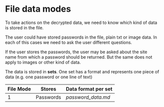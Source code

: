 # File data modes

To take actions on the decrypted data, we need to know which kind of data is stored in the file.

The user could have stored passwords in the file, plain txt or image data. In each of this cases we need to ask the user different questions.

If the user stores the passwords, the user may be asked about the site name from which a password should be returned.
But the same does not apply to images or other kind of data.

The data is stored in **sets**. One set has a format and represents one piece of data (e.g. one password or one line of text)

|File Mode|Stores|Data format per set|
|---|---|---|
|1|Passwords|*password_data.md*|